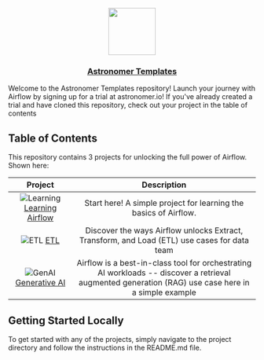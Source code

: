 <p align="center">
  <a href="https://astronomer.io">
    <img src="https://www.astronomer.io/monogram/astronomer-monogram-RGB-600px.png" height="96">
    <h3 align="center">Astronomer Templates</h3>
  </a>
</p>

Welcome to the Astronomer Templates repository! Launch your journey with Airflow by signing up for a trial at astronomer.io! If you've already created a trial and have cloned this repository, check out your project in the table of contents

## Table of Contents

This repository contains 3 projects for unlocking the full power of Airflow. Shown here:

Project             |  Description
:-------------------------:|:-------------------------:
![Learning](https://github.com/astronomer/templates/assets/8996430/38d282d8-c342-48ca-a197-5f0702814ee1) [Learning Airflow](learning-airflow/README.md)  |  Start here! A simple project for learning the basics of Airflow.
![ETL](https://github.com/astronomer/templates/assets/8996430/50716411-28cf-4d94-af69-fcc4021b3615) [ETL](etl/README.md)  | Discover the ways Airflow unlocks Extract, Transform, and Load (ETL) use cases for data team
![GenAI](https://github.com/astronomer/templates/assets/8996430/e9d00e87-c3e6-4e23-b08f-18dca84e71ad) [Generative AI](generative-ai/README.md) |  Airflow is a best-in-class tool for orchestrating AI workloads -- discover a retrieval augmented generation (RAG) use case here in a simple example

## Getting Started Locally

To get started with any of the projects, simply navigate to the project directory and follow the instructions in the README.md file.


